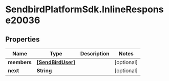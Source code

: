 # SendbirdPlatformSdk.InlineResponse20036

## Properties

Name | Type | Description | Notes
------------ | ------------- | ------------- | -------------
**members** | [**[SendBirdUser]**](SendBirdUser.md) |  | [optional] 
**next** | **String** |  | [optional] 



